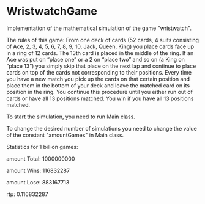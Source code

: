 # WristwatchGame
Implementation of the mathematical simulation of the game "wristwatch".

The rules of this game:
From one deck of cards (52 cards, 4 suits consisting of Ace, 2, 3, 4, 5, 6, 7, 8, 9, 10, Jack, Queen, King)
you place cards face up in a ring of 12 cards. The 13th card is placed in the middle of the ring. If an Ace
was put on “place one” or a 2 on “place two” and so on (a King on “place 13”) you simply skip that
place on the next lap and continue to place cards on top of the cards not corresponding to their
positions.
Every time you have a new match you pick up the cards on that certain position and place them in
the bottom of your deck and leave the matched card on its position in the ring. You continue this
procedure until you either run out of cards or have all 13 positions matched.
You win if you have all 13 positions matched.


To start the simulation, you need to run Main class. 

To change the desired number of simulations you need to change the value of the constant "amountGames" in Main class.

Statistics for 1 billion games:

amount Total: 1000000000

amount Wins: 116832287

amount Lose: 883167713

rtp: 0.116832287

